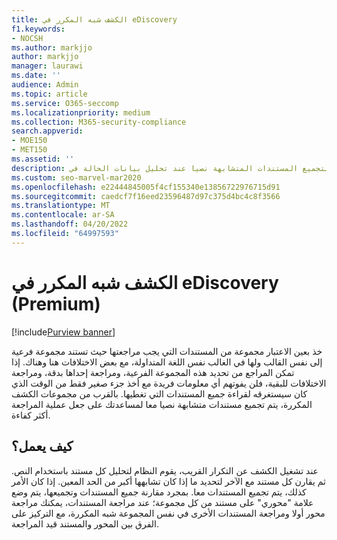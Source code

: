 ```yaml
---
title: الكشف شبه المكرر في eDiscovery
f1.keywords:
- NOCSH
ms.author: markjjo
author: markjjo
manager: laurawi
ms.date: ''
audience: Admin
ms.topic: article
ms.service: O365-seccomp
ms.localizationpriority: medium
ms.collection: M365-security-compliance
search.appverid:
- MOE150
- MET150
ms.assetid: ''
description: استخدم الكشف شبه المكرر لتجميع المستندات المتشابهة نصيا عند تحليل بيانات الحالة في eDiscovery (Premium).
ms.custom: seo-marvel-mar2020
ms.openlocfilehash: e22444845005f4cf155340e13856722976715d91
ms.sourcegitcommit: caedcf7f16eed23596487d97c375d4bc4c8f3566
ms.translationtype: MT
ms.contentlocale: ar-SA
ms.lasthandoff: 04/20/2022
ms.locfileid: "64997593"
---
```

# <a name="near-duplicate-detection-in-ediscovery-premium"></a>الكشف شبه المكرر في eDiscovery (Premium)

[!include[Purview banner](../includes/purview-rebrand-banner.md)]

خذ بعين الاعتبار مجموعة من المستندات التي يجب مراجعتها حيث تستند مجموعة فرعية إلى نفس القالب ولها في الغالب نفس اللغة المتداولة، مع بعض الاختلافات هنا وهناك. إذا تمكن المراجع من تحديد هذه المجموعة الفرعية، ومراجعة إحداها بدقة، ومراجعة الاختلافات للبقية، فلن يفوتهم أي معلومات فريدة مع أخذ جزء صغير فقط من الوقت الذي كان سيستغرقه لقراءة جميع المستندات التي تغطيها. بالقرب من مجموعات الكشف المكررة، يتم تجميع مستندات متشابهة نصيا معا لمساعدتك على جعل عملية المراجعة أكثر كفاءة.

## <a name="how-does-it-work"></a>كيف يعمل؟

عند تشغيل الكشف عن التكرار القريب، يقوم النظام لتحليل كل مستند باستخدام النص. ثم يقارن كل مستند مع الآخر لتحديد ما إذا كان تشابهها أكبر من الحد المعين. إذا كان الأمر كذلك، يتم تجميع المستندات معا. بمجرد مقارنة جميع المستندات وتجميعها، يتم وضع علامة "محوري" على مستند من كل مجموعة؛ عند مراجعة المستندات، يمكنك مراجعة محور أولا ومراجعة المستندات الأخرى في نفس المجموعة شبه المكررة، مع التركيز على الفرق بين المحور والمستند قيد المراجعة.
